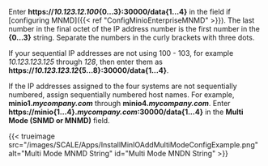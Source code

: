 &NewLine;

Enter <b>https://<i>10.123.12.100</i>{0...3}:30000/data{1...4}</b> in the field if [configuring MNMD]({{< ref "ConfigMinioEnterpriseMNMD" >}}).
The last number in the final octet of the IP address number is the first number in the **{0...3}** string.
Separate the numbers in the curly brackets with three dots.

If your sequential IP addresses are not using 100 - 103, for example *10.123.123.125* through *128*, then enter them as <b>https://<i>10.123.123.12</i>{5...8}:30000/data{1...4}</b>.

If the IP addresses assigned to the four systems are not sequentially numbered, assign sequentially numbered host names.
For example, <b>minio1.<i>mycompany.com</i></b> through <b>minio4.<i>mycompany.com</i></b>.
Enter <b>https://minio{1...4}.<i>mycompany.com</i>:30000/data{1...4}</b> in the **Multi Mode (SNMD or MNMD)** field.

{{< trueimage src="/images/SCALE/Apps/InstallMinIOAddMultiModeConfigExample.png" alt="Multi Mode MNMD String" id="Multi Mode MNDN String" >}}
